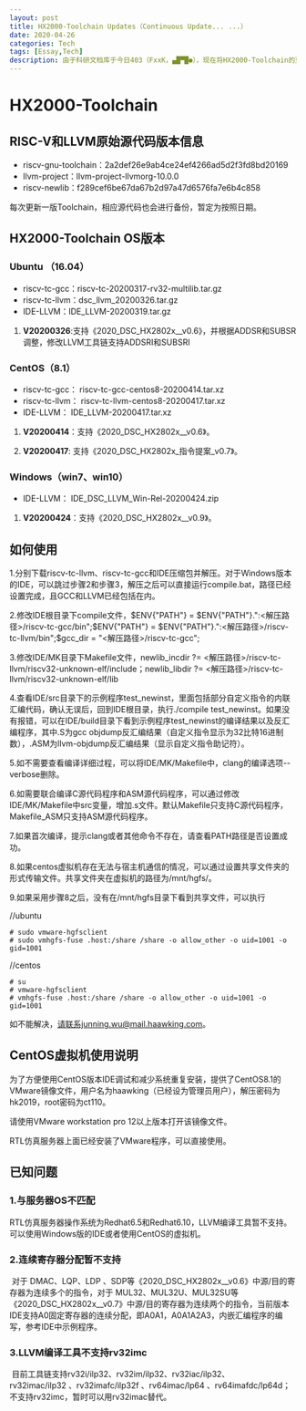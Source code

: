 ```yaml
---
layout: post
title: HX2000-Toolchain Updates（Continuous Update... ...）
date: 2020-04-26
categories: Tech
tags: [Essay,Tech]
description: 由于科研文档库于今日403（FxxK，▄█▀█●），现在将HX2000-Toolchain的更新移到GitHub上面来。
---
```


# HX2000-Toolchain

## RISC-V和LLVM原始源代码版本信息

- riscv-gnu-toolchain：2a2def26e9ab4ce24ef4266ad5d2f3fd8bd20169
- llvm-project：llvm-project-llvmorg-10.0.0
- riscv-newlib：f289cef6be67da67b2d97a47d6576fa7e6b4c858

每次更新一版Toolchain，相应源代码也会进行备份，暂定为按照日期。

## HX2000-Toolchain OS版本

### Ubuntu （16.04）

- riscv-tc-gcc：riscv-tc-20200317-rv32-multilib.tar.gz
- riscv-tc-llvm：dsc_llvm_20200326.tar.gz
- IDE-LLVM：IDE_LLVM-20200319.tar.gz

1. **V20200326**:支持《2020_DSC_HX2802x__v0.6》，并根据ADDSR和SUBSR调整，修改LLVM工具链支持ADDSRI和SUBSRI


### CentOS（8.1）

- riscv-tc-gcc： riscv-tc-gcc-centos8-20200414.tar.xz
- riscv-tc-llvm： riscv-tc-llvm-centos8-20200417.tar.xz
- IDE-LLVM： IDE_LLVM-20200417.tar.xz

1. **V20200414**：支持《2020_DSC_HX2802x__v0.6》。

2. **V20200417**: 支持《2020_DSC_HX2802x_指令提案_v0.7》。

### Windows（win7、win10）

- IDE-LLVM： IDE_DSC_LLVM_Win-Rel-20200424.zip

1. **V20200424**：支持《2020_DSC_HX2802x__v0.9》。


## 如何使用

1.分别下载riscv-tc-llvm、riscv-tc-gcc和IDE压缩包并解压。对于Windows版本的IDE，可以跳过步骤2和步骤3，解压之后可以直接运行compile.bat，路径已经设置完成，且GCC和LLVM已经包括在内。

2.修改IDE根目录下compile文件，\$ENV{"PATH"} = \$ENV{"PATH"}.":<解压路径>/riscv-tc-gcc/bin";\$ENV{"PATH"} = \$ENV{"PATH"}.":<解压路径>/riscv-tc-llvm/bin";$gcc_dir = "<解压路径>/riscv-tc-gcc";

3.修改IDE/MK目录下Makefile文件，newlib_incdir ?= <解压路径>/riscv-tc-llvm/riscv32-unknown-elf/include；newlib_libdir ?= <解压路径>/riscv-tc-llvm/riscv32-unknown-elf/lib

4.查看IDE/src目录下的示例程序test_newinst，里面包括部分自定义指令的内联汇编代码，确认无误后，回到IDE根目录，执行./compile test_newinst。如果没有报错，可以在IDE/build目录下看到示例程序test_newinst的编译结果以及反汇编程序，其中.S为gcc objdump反汇编结果（自定义指令显示为32比特16进制数），.ASM为llvm-objdump反汇编结果（显示自定义指令助记符）。

5.如不需要查看编译详细过程，可以将IDE/MK/Makefile中，clang的编译选项--verbose删除。

6.如需要联合编译C源代码程序和ASM源代码程序，可以通过修改 IDE/MK/Makefile中src变量，增加.s文件。默认Makefile只支持C源代码程序，Makefile_ASM只支持ASM源代码程序。 

7.如果首次编译，提示clang或者其他命令不存在，请查看PATH路径是否设置成功。

8.如果centos虚拟机存在无法与宿主机通信的情况，可以通过设置共享文件夹的形式传输文件。共享文件夹在虚拟机的路径为/mnt/hgfs/。

9.如果采用步骤8之后，没有在/mnt/hgfs目录下看到共享文件，可以执行

//ubuntu
```
# sudo vmware-hgfsclient
# sudo vmhgfs-fuse .host:/share /share -o allow_other -o uid=1001 -o gid=1001 
```
//centos
```
# su
# vmware-hgfsclient
# vmhgfs-fuse .host:/share /share -o allow_other -o uid=1001 -o gid=1001 
```

如不能解决，请联系junning.wu@mail.haawking.com。


## CentOS虚拟机使用说明

为了方便使用CentOS版本IDE调试和减少系统重复安装，提供了CentOS8.1的VMware镜像文件，用户名为haawking（已经设为管理员用户），解压密码为hk2019，root密码为ct110。

请使用VMware workstation pro 12以上版本打开该镜像文件。

RTL仿真服务器上面已经安装了VMware程序，可以直接使用。


## 已知问题

### 1.与服务器OS不匹配

RTL仿真服务器操作系统为Redhat6.5和Redhat6.10，LLVM编译工具暂不支持。可以使用Windows版的IDE或者使用CentOS的虚拟机。

### 2.连续寄存器分配暂不支持

 对于 DMAC、LQP、LDP 、SDP等《2020_DSC_HX2802x__v0.6》中源/目的寄存器为连续多个的指令，对于 MUL32、MUL32U、MUL32SU等《2020_DSC_HX2802x__v0.7》中源/目的寄存器为连续两个的指令，当前版本IDE支持A0固定寄存器的连续分配，即A0A1，A0A1A2A3，内嵌汇编程序的编写，参考IDE中示例程序。

### 3.LLVM编译工具不支持rv32imc

 目前工具链支持rv32i/ilp32、rv32im/ilp32、rv32iac/ilp32、rv32imac/ilp32 、rv32imafc/ilp32f 、rv64imac/lp64 、rv64imafdc/lp64d；不支持rv32imc，暂时可以用rv32imac替代。